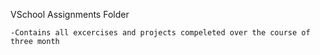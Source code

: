 VSchool Assignments Folder
 
	-Contains all excercises and projects compeleted over the course of three month

